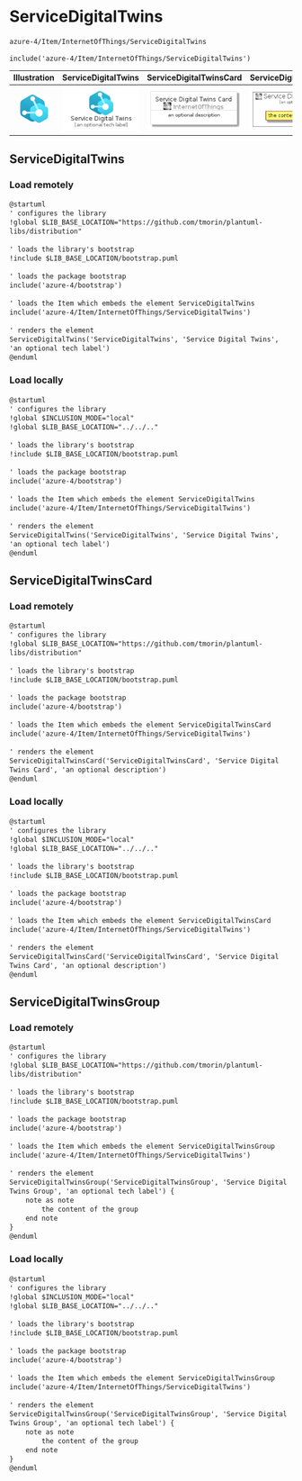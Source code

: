 # ServiceDigitalTwins


```text
azure-4/Item/InternetOfThings/ServiceDigitalTwins
```

```text
include('azure-4/Item/InternetOfThings/ServiceDigitalTwins')
```



| Illustration | ServiceDigitalTwins | ServiceDigitalTwinsCard | ServiceDigitalTwinsGroup |
| :---: | :---: | :---: | :---: |
| ![illustration for Illustration](../../../azure-4/Item/InternetOfThings/ServiceDigitalTwins.png) | ![illustration for ServiceDigitalTwins](../../../azure-4/Item/InternetOfThings/ServiceDigitalTwins.Local.png) | ![illustration for ServiceDigitalTwinsCard](../../../azure-4/Item/InternetOfThings/ServiceDigitalTwinsCard.Local.png) | ![illustration for ServiceDigitalTwinsGroup](../../../azure-4/Item/InternetOfThings/ServiceDigitalTwinsGroup.Local.png) |




## ServiceDigitalTwins

### Load remotely
```plantuml
@startuml
' configures the library
!global $LIB_BASE_LOCATION="https://github.com/tmorin/plantuml-libs/distribution"

' loads the library's bootstrap
!include $LIB_BASE_LOCATION/bootstrap.puml

' loads the package bootstrap
include('azure-4/bootstrap')

' loads the Item which embeds the element ServiceDigitalTwins
include('azure-4/Item/InternetOfThings/ServiceDigitalTwins')

' renders the element
ServiceDigitalTwins('ServiceDigitalTwins', 'Service Digital Twins', 'an optional tech label')
@enduml
```

### Load locally
```plantuml
@startuml
' configures the library
!global $INCLUSION_MODE="local"
!global $LIB_BASE_LOCATION="../../.."

' loads the library's bootstrap
!include $LIB_BASE_LOCATION/bootstrap.puml

' loads the package bootstrap
include('azure-4/bootstrap')

' loads the Item which embeds the element ServiceDigitalTwins
include('azure-4/Item/InternetOfThings/ServiceDigitalTwins')

' renders the element
ServiceDigitalTwins('ServiceDigitalTwins', 'Service Digital Twins', 'an optional tech label')
@enduml
```

## ServiceDigitalTwinsCard

### Load remotely
```plantuml
@startuml
' configures the library
!global $LIB_BASE_LOCATION="https://github.com/tmorin/plantuml-libs/distribution"

' loads the library's bootstrap
!include $LIB_BASE_LOCATION/bootstrap.puml

' loads the package bootstrap
include('azure-4/bootstrap')

' loads the Item which embeds the element ServiceDigitalTwinsCard
include('azure-4/Item/InternetOfThings/ServiceDigitalTwins')

' renders the element
ServiceDigitalTwinsCard('ServiceDigitalTwinsCard', 'Service Digital Twins Card', 'an optional description')
@enduml
```

### Load locally
```plantuml
@startuml
' configures the library
!global $INCLUSION_MODE="local"
!global $LIB_BASE_LOCATION="../../.."

' loads the library's bootstrap
!include $LIB_BASE_LOCATION/bootstrap.puml

' loads the package bootstrap
include('azure-4/bootstrap')

' loads the Item which embeds the element ServiceDigitalTwinsCard
include('azure-4/Item/InternetOfThings/ServiceDigitalTwins')

' renders the element
ServiceDigitalTwinsCard('ServiceDigitalTwinsCard', 'Service Digital Twins Card', 'an optional description')
@enduml
```

## ServiceDigitalTwinsGroup

### Load remotely
```plantuml
@startuml
' configures the library
!global $LIB_BASE_LOCATION="https://github.com/tmorin/plantuml-libs/distribution"

' loads the library's bootstrap
!include $LIB_BASE_LOCATION/bootstrap.puml

' loads the package bootstrap
include('azure-4/bootstrap')

' loads the Item which embeds the element ServiceDigitalTwinsGroup
include('azure-4/Item/InternetOfThings/ServiceDigitalTwins')

' renders the element
ServiceDigitalTwinsGroup('ServiceDigitalTwinsGroup', 'Service Digital Twins Group', 'an optional tech label') {
    note as note
        the content of the group
    end note
}
@enduml
```

### Load locally
```plantuml
@startuml
' configures the library
!global $INCLUSION_MODE="local"
!global $LIB_BASE_LOCATION="../../.."

' loads the library's bootstrap
!include $LIB_BASE_LOCATION/bootstrap.puml

' loads the package bootstrap
include('azure-4/bootstrap')

' loads the Item which embeds the element ServiceDigitalTwinsGroup
include('azure-4/Item/InternetOfThings/ServiceDigitalTwins')

' renders the element
ServiceDigitalTwinsGroup('ServiceDigitalTwinsGroup', 'Service Digital Twins Group', 'an optional tech label') {
    note as note
        the content of the group
    end note
}
@enduml
```

